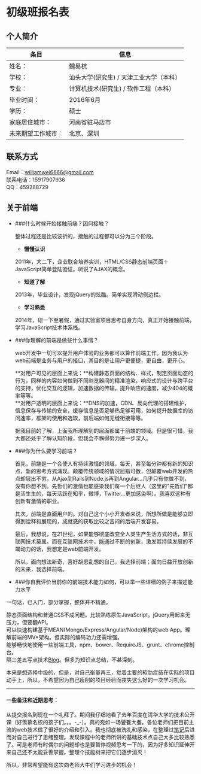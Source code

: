 # 初级班报名表

## 个人简介

条目            | 信息
-------------  | ------------
姓名：          | 魏易杭
学校：          | 汕头大学(研究生) / 天津工业大学（本科）
专业：          | 计算机技术(研究生) / 软件工程（本科） 
毕业时间：       | 2016年6月
学历：          | 硕士
家庭居住城市：   | 河南省驻马店市
未来期望工作城市：| 北京、深圳

## 联系方式

Email：williamwei6666@gmail.com  
联系电话：15917907936  
QQ：459288729  

## 关于前端

 - ###什么时候开始接触前端？因何接触？    

    整体过程还是比较波折的，接触的过程都可以分为三个阶段。
      
   + **懵懂认识**
      
    2011年，大二下，企业联合培养实训，HTML/CSS静态前端页面＋JavaScript简单登陆验证。听说了AJAX的概念。
    
   + **知道了解**
    
    2013年，毕业设计，发现jQuery的炫酷。简单实现滑动侧边栏。
    
   + **学习熟悉**
    
    2014年，研一下至暑假，通过实验室项目思考自身方向，真正开始接触前端，学习JavaScript技术体系栈。
 
 - ###你理解的前端是做些什么事情？
 
   web开发中一切可以提升用户体验的业务都可以算作前端工作。因为我认为web前端是业务与用户的接口，其目的是让用户更便捷，更自由，更开心。
   
   **对用户可见的层面上来说：**构建静态页面的结构、样式，制定页面动态的行为，同样的内容如何做到不同浏览器间的精准渲染，响应式的设计与跨平台的支持，优化交互的逻辑，加速数据的传输，提升响应的速度，减少404的概率等等。  
   **对用户透明的层面上来说：**DNS的加速，CDN、反向代理的搭建维护，信息保存与传输的安全，缓存信息是否足够热足够可用，如何提升数据库的访问速率，框架的使用和选取，前后端如何无缝衔接等等。
   
   据我目前的了解，上面我所理解到的层面都属于前端的领域。但是很可惜，我大都还处于了解认知阶段，但我会不懈得努力进一步深入。
   
 - ###你为什么要学习前端？
   
   首先，前端是一个会使人有持续激情的领域，每天，甚至每分钟都有新的知识点，新的思考方式涌现。颠覆传统领域的情况屈指可数，但颠覆web开发的热点却层出不穷，从Ajax到Rails到Node.js再到Angular...几乎只有你做不到，没有你想不到。先哲们的激情也能感染我们每一个后继人（这里的"先哲们"都是活生生的，每天活跃在知乎，微博，Twitter...更加感染啊）。我喜欢这种有创新有激情的职业。
   
   其次，前端是直面用户的。对自己这个小小开发者来说，所想所做是能够立即得到诠释和展现的，成就感的获取比较之苦闷的后端开发容易。
   
   最后，我想说，在21世纪，如果能够彻底改变全人类生产生活方式的话，非互联网技术莫属。而在互联网技术中，能通过不断的创新，激发其持续发展的不竭动力的话，我想定是web前端开发。
   
   所以，面向想法新奇，喜好胡思乱想的自己，我选择前端；面向日益开放创新的未来，我选择前端。
   
 - ###你自我评价当前你的前端技术能力如何，可以举一些详细的例子来描述能力水平
 
 一句话，已入门，部分掌握，整体并不精通。
 
 静态页面结构和普通CSS不成问题。比较熟练原生JavaScript。jQuery用起来无压力，但要翻API。  
 可以快速构建基于MEAN(Mongo/Express/Angular/Node)架构的web App。理解前端的MV*架构。但实际的编码功力还需增强。  
 能够畅快地使用一些前端工具，npm、bower、RequireJS、grunt、chrome控制台。  
 隔三差五写点技术<a href="http://hywilliam.com/">Blog</a>。但多为知识点总结，不甚深刻。
 
 本来是想选择中级的，但是，对自己衡量再三，觉着主要的软肋症结在实际的项目动手上，所以，不希望因为自己瘦削的项目经验而丧失这么好的一次学习机会。

---

#### 一些备注和近期思考：

从提交报名到现在一个礼拜了。期间我仔细地看了去年百度在清华大学的技术公开课（好羡慕名校的孩子们。。。-_-）。真的宛如一场饕餮大餐。各位老师们把目前主流的web技术做了很好的介绍和引入。我也彻底被洗礼和感染，在整理过<a href="http://hywilliam.com/2015/04/05/%E7%99%BE%E5%BA%A6web%E5%89%8D%E7%AB%AF%E6%8A%80%E6%9C%AF%E5%85%AC%E5%BC%80%E8%AF%BE/">笔记</a>后进而对自己进行了思绪整理。发现课程中的老师所讲的基础技术点自己大多比较熟悉了。可是老师有时偶尔的问题却也是要暂停视频思考一下的，因为好多知识延伸开来自己还不太能妥善掌握。整理个技能树来把它们逐步消灭！

所以，非常希望能有这次向老师大牛们学习进步的机会！
